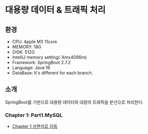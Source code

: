 # 대용량 데이터 & 트래픽 처리

## 환경

- CPU: Apple M3 11core
- MEMORY: 18G
- DISK: 512G
- IntelliJ memory setting(-Xmx4096m)
- Framework: SpringBoot 2.7.2
- Language: Java 16
- DataBase: It's different for each branch.

## 소개
SpringBoot를 기반으로 대용량 데이터와 대량의 트래픽을 분산으로 처리한다.

### Chapter 1: Part1.MySQL
-  [Chapter 1 브랜치로 이동](https://github.com/GiWoonHwang/Traffic/tree/Part1.MySQL)


